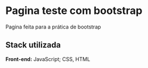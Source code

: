 
# Pagina teste com bootstrap

Pagina feita para a prática de bootstrap



## Stack utilizada

**Front-end:** JavaScript; CSS, HTML



